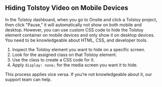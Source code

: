 ## Hiding Tolstoy Video on Mobile Devices

In the Tolstoy dashboard, when you go to Onsite and click a Tolstoy project, then click "Pause," it will automatically not show on both mobile and desktop. However, you can use custom CSS code to hide the Tolstoy element container on mobile devices and only show it on desktop devices. You need to be knowledgeable about HTML, CSS, and developer tools.

1. Inspect the Tolstoy element you want to hide on a specific screen.
2. Look for the assigned class on that Tolstoy element.
3. Use the class to create a CSS code for it.
4. Apply `display: none;` for the media screen you want it to hide.

This process applies vice versa. If you’re not knowledgeable about it, our support team can help.
